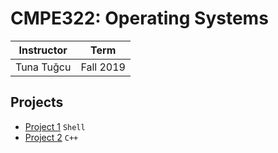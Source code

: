 # CMPE322: Operating Systems

| Instructor | Term |
|------------|-------------|
| Tuna Tuğcu | Fall 2019|

## Projects
- [Project 1](/Project1) `Shell`
- [Project 2](/Project2) `C++`
